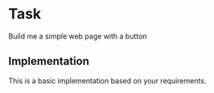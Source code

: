 # Task

Build me a simple web page with a button

## Implementation

This is a basic implementation based on your requirements.